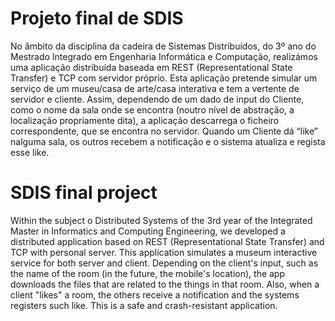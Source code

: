 # Projeto final de SDIS

No âmbito da disciplina da cadeira de Sistemas Distribuídos, do 3º ano do Mestrado Integrado em Engenharia Informática e Computação, realizámos uma aplicação distribuída baseada em REST (Representational State Transfer) e TCP com servidor próprio. Esta aplicação pretende simular um serviço de um museu/casa de arte/casa interativa e tem a vertente de servidor e cliente. Assim, dependendo de um dado de input do Cliente, como o nome da sala onde se encontra (noutro nível de abstração, a localização propriamente dita), a aplicação descarrega o ficheiro correspondente, que se encontra no servidor. Quando um Cliente dá “like” nalguma sala, os outros recebem a notificação e o sistema atualiza e regista esse like.

# SDIS final project

Within the subject o Distributed Systems of the 3rd year of the Integrated Master in Informatics and Computing Engineering, we developed a distributed application based on REST (Representational State Transfer) and TCP with personal server. This application simulates a museum interactive service for both server and client. Depending on the client's input, such as the name of the room (in the future, the mobile's location), the app downloads the files that are related to the things in that room. Also, when a client "likes" a room, the others receive a notification and the systems registers such like. This is a safe and crash-resistant application.
